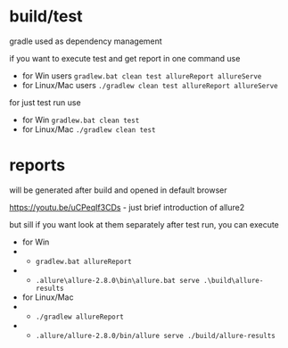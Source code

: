 # build/test
gradle used as dependency management

if you want to execute test and get report in one command use
* for Win users `gradlew.bat clean test allureReport allureServe`
* for Linux/Mac users `./gradlew clean test allureReport allureServe`

for just test run use

* for Win `gradlew.bat clean test`
* for Linux/Mac `./gradlew clean test`

# reports
will be generated after build and opened in default browser

https://youtu.be/uCPeqIf3CDs - just brief introduction of allure2

but sill if you want look at them separately after test run, you can execute

* for Win 
* * `gradlew.bat allureReport` 
* * `.allure\allure-2.8.0\bin\allure.bat serve .\build\allure-results`
* for Linux/Mac 
* * `./gradlew allureReport` 
* * `.allure/allure-2.8.0/bin/allure serve ./build/allure-results`